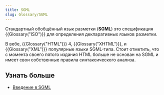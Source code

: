 ```yaml
---
title: SGML
slug: Glossary/SGML
---
```


Стандартный обобщённый язык разметки (**SGML**) это спецификация {{Glossary("ISO")}} для определения декларативных языков разметки.

В вебе, {{Glossary("HTML")}} 4, {{Glossary("XHTML")}}, и {{Glossary("XML")}} популярные языки SGML-типа. Стоит отметить, что с момента своего пятого издания HTML больше не основан на SGML и имеет свои собственные правила синтаксического анализа.

## Узнать больше

- [Введение в SGML](http://www.isgmlug.org/)
